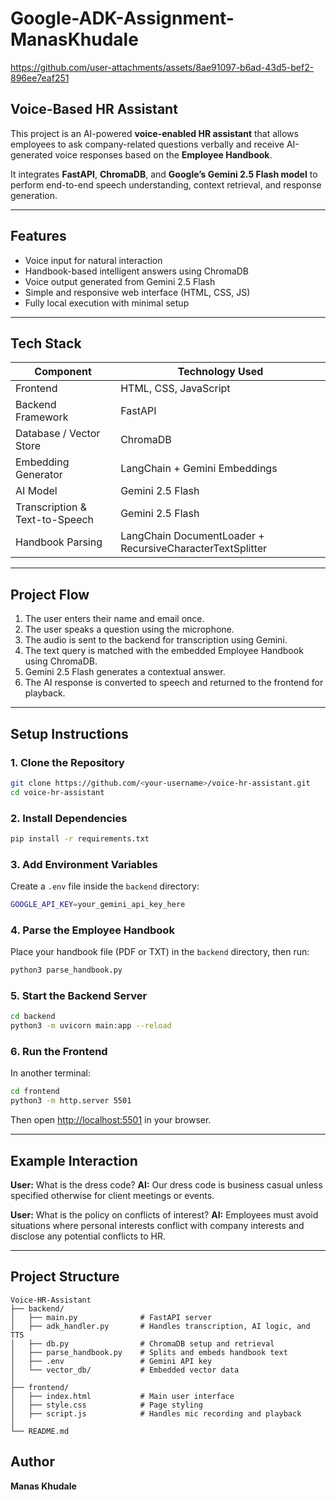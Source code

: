 # Google-ADK-Assignment-ManasKhudale


https://github.com/user-attachments/assets/8ae91097-b6ad-43d5-bef2-896ee7eaf251


## Voice-Based HR Assistant

This project is an AI-powered **voice-enabled HR assistant** that allows employees to ask company-related questions verbally and receive AI-generated voice responses based on the **Employee Handbook**.

It integrates **FastAPI**, **ChromaDB**, and **Google’s Gemini 2.5 Flash model** to perform end-to-end speech understanding, context retrieval, and response generation.

---

## Features
- Voice input for natural interaction  
- Handbook-based intelligent answers using ChromaDB  
- Voice output generated from Gemini 2.5 Flash  
- Simple and responsive web interface (HTML, CSS, JS)  
- Fully local execution with minimal setup  

---

## Tech Stack
| Component | Technology Used |
|------------|----------------|
| Frontend | HTML, CSS, JavaScript |
| Backend Framework | FastAPI |
| Database / Vector Store | ChromaDB |
| Embedding Generator | LangChain + Gemini Embeddings |
| AI Model | Gemini 2.5 Flash |
| Transcription & Text-to-Speech | Gemini 2.5 Flash |
| Handbook Parsing | LangChain DocumentLoader + RecursiveCharacterTextSplitter |

---

## Project Flow
1. The user enters their name and email once.  
2. The user speaks a question using the microphone.  
3. The audio is sent to the backend for transcription using Gemini.  
4. The text query is matched with the embedded Employee Handbook using ChromaDB.  
5. Gemini 2.5 Flash generates a contextual answer.  
6. The AI response is converted to speech and returned to the frontend for playback.

---

## Setup Instructions

### 1. Clone the Repository
```bash
git clone https://github.com/<your-username>/voice-hr-assistant.git
cd voice-hr-assistant
````

### 2. Install Dependencies

```bash
pip install -r requirements.txt
```

### 3. Add Environment Variables

Create a `.env` file inside the `backend` directory:

```bash
GOOGLE_API_KEY=your_gemini_api_key_here
```

### 4. Parse the Employee Handbook

Place your handbook file (PDF or TXT) in the `backend` directory, then run:

```bash
python3 parse_handbook.py
```

### 5. Start the Backend Server

```bash
cd backend
python3 -m uvicorn main:app --reload
```

### 6. Run the Frontend

In another terminal:

```bash
cd frontend
python3 -m http.server 5501
```

Then open [http://localhost:5501](http://localhost:5501) in your browser.

---

## Example Interaction

**User:** What is the dress code?
**AI:** Our dress code is business casual unless specified otherwise for client meetings or events.

**User:** What is the policy on conflicts of interest?
**AI:** Employees must avoid situations where personal interests conflict with company interests and disclose any potential conflicts to HR.

---

## Project Structure

```
Voice-HR-Assistant
├── backend/
│   ├── main.py              # FastAPI server
│   ├── adk_handler.py       # Handles transcription, AI logic, and TTS
│   ├── db.py                # ChromaDB setup and retrieval
│   ├── parse_handbook.py    # Splits and embeds handbook text
│   ├── .env                 # Gemini API key
│   └── vector_db/           # Embedded vector data
│
├── frontend/
│   ├── index.html           # Main user interface
│   ├── style.css            # Page styling
│   ├── script.js            # Handles mic recording and playback
│
└── README.md
```

## Author

**Manas Khudale**


